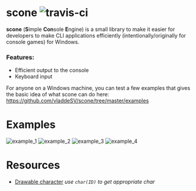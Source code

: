 # scone ![travis-ci](https://travis-ci.org/vladdeSV/scone.svg?branch=master)


**scone** (**S**imple **Con**sole **E**ngine) is a small library to make it easier for developers to make CLI applications efficiently (intentionally/originally for console games) for Windows.

### Features:
* Efficient output to the console
* Keyboard input

For anyone on a Windows machine, you can test a few examples that gives the basic idea of what scone can do here: https://github.com/vladdeSV/scone/tree/master/examples

# Examples
![example_1](http://i.imgur.com/nrIuilv.gif)
![example_2](http://i.imgur.com/1CnEG31.gif)
![example_3](http://i.imgur.com/Uhhipkh.gif)
![example_4](http://i.imgur.com/CO39TVk.gif)

# Resources
* [Drawable character](https://docs.google.com/spreadsheets/d/1QXt1DoBq3E71KHUQjyn-aL48qZxYKzAnopPfGztCvpo/edit?usp=sharing) _use `char(ID)` to get appropriate char_
